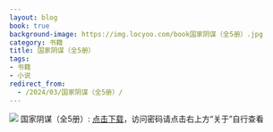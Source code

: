 ```yaml
---
layout: blog
book: true
background-image: https://img.locyoo.com/book国家阴谋（全5册）.jpg
category: 书籍
title: 国家阴谋（全5册）
tags:
- 书籍
- 小说
redirect_from:
  - /2024/03/国家阴谋（全5册）/
---
```

![](https://img.locyoo.com/book国家阴谋（全5册）.jpg)
国家阴谋（全5册）: <a name = "ref1" href="https://089m.com/f/50983618-1314076301-abf04d?p=3619">点击下载</a>，访问密码请点击右上方“关于”自行查看